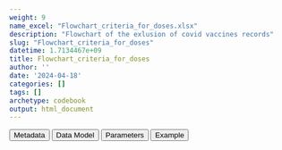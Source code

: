 ```yaml
---
weight: 9
name_excel: "Flowchart_criteria_for_doses.xlsx"
description: "Flowchart of the exlusion of covid vaccines records"
slug: "Flowchart_criteria_for_doses"
datetime: 1.7134467e+09
title: Flowchart_criteria_for_doses
author: ''
date: '2024-04-18'
categories: []
tags: []
archetype: codebook
output: html_document
---
```


<script src="/rmarkdown-libs/core-js/shim.min.js"></script>
<script src="/rmarkdown-libs/react/react.min.js"></script>
<script src="/rmarkdown-libs/react/react-dom.min.js"></script>
<script src="/rmarkdown-libs/reactwidget/react-tools.js"></script>
<script src="/rmarkdown-libs/htmlwidgets/htmlwidgets.js"></script>
<link href="/rmarkdown-libs/reactable/reactable.css" rel="stylesheet" />
<script src="/rmarkdown-libs/reactable-binding/reactable.js"></script>
<div class="tab">
<button class="tablinks" onclick="openCity(event, &#39;Metadata&#39;)" id="defaultOpen">Metadata</button>
<button class="tablinks" onclick="openCity(event, &#39;Data Model&#39;)">Data Model</button>
<button class="tablinks" onclick="openCity(event, &#39;Parameters&#39;)">Parameters</button>
<button class="tablinks" onclick="openCity(event, &#39;Example&#39;)">Example</button>
</div>
<div id="Metadata" class="tabcontent">
<div id="htmlwidget-1" class="reactable html-widget" style="width:auto;height:600px;"></div>
<script type="application/json" data-for="htmlwidget-1">{"x":{"tag":{"name":"Reactable","attribs":{"data":{"medatata_name":["Name of the dataset","Content of the dataset","Unit of observation","Dataset where the list of UoOs is fully listed and with 1 record per UoO","How many observations per UoO","Variables capturing the UoO","Primary key","Parameters",null,null,null,null,null,null,null,null,null,null,null,null],"metadata_content":["Flowchart_criteria_for_doses","Flowchart of the exlusion of covid vaccines records","criteria",null,null,null,null,null,null,null,null,null,null,null,null,null,null,null,null,null]},"columns":[{"id":"medatata_name","name":"medatata_name","type":"character"},{"id":"metadata_content","name":"metadata_content","type":"character"}],"sortable":false,"searchable":true,"pagination":false,"highlight":true,"bordered":true,"striped":true,"style":{"maxWidth":1800},"height":"600px","dataKey":"cac60bb964b060c44a711bb940dfc6f6"},"children":[]},"class":"reactR_markup"},"evals":[],"jsHooks":[]}</script>
</div>
<div id="Data Model" class="tabcontent">
<div id="htmlwidget-2" class="reactable html-widget" style="width:auto;height:600px;"></div>
<script type="application/json" data-for="htmlwidget-2">{"x":{"tag":{"name":"Reactable","attribs":{"data":{"VarName":["criteria","N",null,null,null,null,null,null,null,null,null,null,null,null,null,null,null,null,null,null],"Description":[null,"frequency of the combination",null,null,null,null,null,null,null,null,null,null,null,null,null,null,null,null,null,null],"Format":["binary",null,null,null,null,null,null,null,null,null,null,null,null,null,null,null,null,null,null,null],"Vocabulary":["0 = if all the previous value on the same row are 1 then N refers to this column\r\n1= otherwise",null,null,null,null,null,null,null,null,null,null,null,null,null,null,null,null,null,null,null],"Parameters":[null,null,null,null,null,null,null,null,null,null,null,null,null,null,null,null,null,null,null,null],"Notes and examples":[null,null,null,null,null,null,null,null,null,null,null,null,null,null,null,null,null,null,null,null],"Source tables and variables":[null,null,null,null,null,null,null,null,null,null,null,null,null,null,null,null,null,null,null,null],"Retrieved":[null,null,null,null,null,null,null,null,null,null,null,null,null,null,null,null,null,null,null,null],"Calculated":[null,null,null,null,null,null,null,null,null,null,null,null,null,null,null,null,null,null,null,null],"Algorithm_id":[null,null,null,null,null,null,null,null,null,null,null,null,null,null,null,null,null,null,null,null],"Rule":[null,null,null,null,null,null,null,null,null,null,null,null,null,null,null,null,null,null,null,null]},"columns":[{"id":"VarName","name":"VarName","type":"character"},{"id":"Description","name":"Description","type":"character"},{"id":"Format","name":"Format","type":"character"},{"id":"Vocabulary","name":"Vocabulary","type":"character"},{"id":"Parameters","name":"Parameters","type":"logical"},{"id":"Notes and examples","name":"Notes and examples","type":"logical"},{"id":"Source tables and variables","name":"Source tables and variables","type":"logical"},{"id":"Retrieved","name":"Retrieved","type":"logical"},{"id":"Calculated","name":"Calculated","type":"logical"},{"id":"Algorithm_id","name":"Algorithm_id","type":"logical"},{"id":"Rule","name":"Rule","type":"logical"}],"sortable":false,"searchable":true,"pagination":false,"highlight":true,"bordered":true,"striped":true,"style":{"maxWidth":1800},"height":"600px","dataKey":"6fd3c6475e76696d8eb9feead1e110b3"},"children":[]},"class":"reactR_markup"},"evals":[],"jsHooks":[]}</script>
</div>
<div id="Parameters" class="tabcontent">
<div id="htmlwidget-3" class="reactable html-widget" style="width:auto;height:600px;"></div>
<script type="application/json" data-for="htmlwidget-3">{"x":{"tag":{"name":"Reactable","attribs":{"data":{"parameter in the variable name":["criteria","criteria","criteria","criteria","criteria","criteria","criteria","criteria",null,null,null,null,null,null,null,null,null,null,null,null],"values":["A_duplicated_records","B_manufacturer_not_in_study","C_missing_date","D_date_before_start_vax","E_distance_btw_1_2_doses","F_distance_btw_2_3_doses","G_distance_btw_3_4_doses","H_dose_after_4",null,null,null,null,null,null,null,null,null,null,null,null],"name of macro":[null,null,null,null,null,null,null,null,null,null,null,null,null,null,null,null,null,null,null,null]},"columns":[{"id":"parameter in the variable name","name":"parameter in the variable name","type":"character"},{"id":"values","name":"values","type":"character"},{"id":"name of macro","name":"name of macro","type":"logical"}],"sortable":false,"searchable":true,"pagination":false,"highlight":true,"bordered":true,"striped":true,"style":{"maxWidth":1800},"height":"600px","dataKey":"0bcf3d321454cfd17ef70a30eaff7b06"},"children":[]},"class":"reactR_markup"},"evals":[],"jsHooks":[]}</script>
</div>
<div id="Example" class="tabcontent">
<div id="htmlwidget-4" class="reactable html-widget" style="width:auto;height:600px;"></div>
<script type="application/json" data-for="htmlwidget-4">{"x":{"tag":{"name":"Reactable","attribs":{"data":{"A_duplicated_records":[0,1,1,1,1,1,1,"NA","NA","NA","NA","NA","NA","NA","NA","NA","NA","NA","NA","NA"],"B_manufacturer_not_in_study":[0,1,1,1,1,1,1,"NA","NA","NA","NA","NA","NA","NA","NA","NA","NA","NA","NA","NA"],"C_missing_date":[0,0,1,1,1,1,1,"NA","NA","NA","NA","NA","NA","NA","NA","NA","NA","NA","NA","NA"],"D_date_before_start_vax":[0,0,1,1,1,1,1,"NA","NA","NA","NA","NA","NA","NA","NA","NA","NA","NA","NA","NA"],"E_distance_btw_1_2_doses":[0,0,0,1,1,1,1,"NA","NA","NA","NA","NA","NA","NA","NA","NA","NA","NA","NA","NA"],"F_distance_btw_2_3_doses":[0,0,0,0,1,1,1,"NA","NA","NA","NA","NA","NA","NA","NA","NA","NA","NA","NA","NA"],"G_distance_btw_3_4_doses":[0,0,0,0,0,1,1,"NA","NA","NA","NA","NA","NA","NA","NA","NA","NA","NA","NA","NA"],"H_dose_after_4":[0,0,0,0,0,0,1,"NA","NA","NA","NA","NA","NA","NA","NA","NA","NA","NA","NA","NA"],"N":[3,187,165,413,1320,51,18459,"NA","NA","NA","NA","NA","NA","NA","NA","NA","NA","NA","NA","NA"]},"columns":[{"id":"A_duplicated_records","name":"A_duplicated_records","type":"numeric"},{"id":"B_manufacturer_not_in_study","name":"B_manufacturer_not_in_study","type":"numeric"},{"id":"C_missing_date","name":"C_missing_date","type":"numeric"},{"id":"D_date_before_start_vax","name":"D_date_before_start_vax","type":"numeric"},{"id":"E_distance_btw_1_2_doses","name":"E_distance_btw_1_2_doses","type":"numeric"},{"id":"F_distance_btw_2_3_doses","name":"F_distance_btw_2_3_doses","type":"numeric"},{"id":"G_distance_btw_3_4_doses","name":"G_distance_btw_3_4_doses","type":"numeric"},{"id":"H_dose_after_4","name":"H_dose_after_4","type":"numeric"},{"id":"N","name":"N","type":"numeric"}],"sortable":false,"searchable":true,"pagination":false,"highlight":true,"bordered":true,"striped":true,"style":{"maxWidth":1800},"height":"600px","dataKey":"8eb5188f01b1179312335e454cb9cd80"},"children":[]},"class":"reactR_markup"},"evals":[],"jsHooks":[]}</script>
</div>
